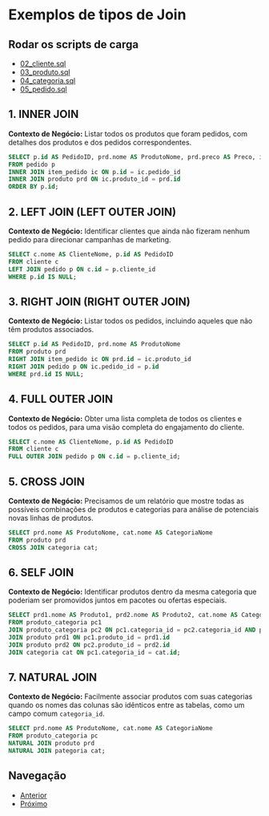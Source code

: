 # Exemplos de tipos de Join

## Rodar os scripts de carga
- [02_cliente.sql](setup-scripts%2F02_cliente.sql)
- [03_produto.sql](setup-scripts%2F03_produto.sql)
- [04_categoria.sql](setup-scripts%2F04_categoria.sql)
- [05_pedido.sql](setup-scripts%2F05_pedido.sql)

## 1. INNER JOIN
**Contexto de Negócio:** Listar todos os produtos que foram pedidos, com detalhes dos produtos e dos pedidos correspondentes.

```sql
SELECT p.id AS PedidoID, prd.nome AS ProdutoNome, prd.preco AS Preco, ic.quantidade AS Quantidade
FROM pedido p
INNER JOIN item_pedido ic ON p.id = ic.pedido_id
INNER JOIN produto prd ON ic.produto_id = prd.id
ORDER BY p.id;
```

## 2. LEFT JOIN (LEFT OUTER JOIN)
**Contexto de Negócio:** Identificar clientes que ainda não fizeram nenhum pedido para direcionar campanhas de marketing.

```sql
SELECT c.nome AS ClienteNome, p.id AS PedidoID
FROM cliente c
LEFT JOIN pedido p ON c.id = p.cliente_id
WHERE p.id IS NULL;
```

## 3. RIGHT JOIN (RIGHT OUTER JOIN)
**Contexto de Negócio:** Listar todos os pedidos, incluindo aqueles que não têm produtos associados.

```sql
SELECT p.id AS PedidoID, prd.nome AS ProdutoNome
FROM produto prd
RIGHT JOIN item_pedido ic ON prd.id = ic.produto_id
RIGHT JOIN pedido p ON ic.pedido_id = p.id
WHERE prd.id IS NULL;
```

## 4. FULL OUTER JOIN
**Contexto de Negócio:** Obter uma lista completa de todos os clientes e todos os pedidos, para uma visão completa do engajamento do cliente.

```sql
SELECT c.nome AS ClienteNome, p.id AS PedidoID
FROM cliente c
FULL OUTER JOIN pedido p ON c.id = p.cliente_id;
```

## 5. CROSS JOIN
**Contexto de Negócio:** Precisamos de um relatório que mostre todas as possíveis combinações de produtos e categorias para análise de potenciais novas linhas de produtos.

```sql
SELECT prd.nome AS ProdutoNome, cat.nome AS CategoriaNome
FROM produto prd
CROSS JOIN categoria cat;
```

## 6. SELF JOIN
**Contexto de Negócio:** Identificar produtos dentro da mesma categoria que poderiam ser promovidos juntos em pacotes ou ofertas especiais.

```sql
SELECT prd1.nome AS Produto1, prd2.nome AS Produto2, cat.nome AS CategoriaNome
FROM produto_categoria pc1
JOIN produto_categoria pc2 ON pc1.categoria_id = pc2.categoria_id AND pc1.produto_id != pc2.produto_id
JOIN produto prd1 ON pc1.produto_id = prd1.id
JOIN produto prd2 ON pc2.produto_id = prd2.id
JOIN categoria cat ON pc1.categoria_id = cat.id;
```

## 7. NATURAL JOIN
**Contexto de Negócio:** Facilmente associar produtos com suas categorias quando os nomes das colunas são idênticos entre as tabelas, como um campo comum `categoria_id`.

```sql
SELECT prd.nome AS ProdutoNome, cat.nome AS CategoriaNome
FROM produto_categoria pc
NATURAL JOIN produto prd
NATURAL JOIN pategoria cat;
```

## Navegação
- [Anterior](07-tipos-de-joins.md)
- [Próximo](09-exemplo-subselect.md)
